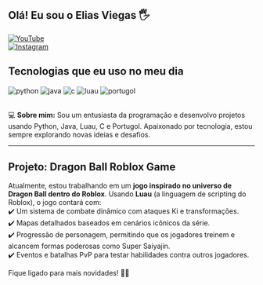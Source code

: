 ## Olá! Eu sou o Elias Viegas 🖐️  

[![YouTube](https://img.shields.io/badge/YouTube-FF0000?style=for-the-badge&logo=youtube&logoColor=white)](https://www.youtube.com/@Elias-nw9oc)  
[![Instagram](https://img.shields.io/badge/Instagram-E4405F?style=for-the-badge&logo=instagram&logoColor=white)](https://www.instagram.com/eliasviegas_official/)  

## Tecnologias que eu uso no meu dia  

<div style="display: inline_block">
  <img align="center" alt="python" src="https://img.shields.io/badge/Python-3776AB?style=for-the-badge&logo=python&logoColor=white" />
  <img align="center" alt="java" src="https://img.shields.io/badge/Java-007396?style=for-the-badge&logo=java&logoColor=white" />
  <img align="center" alt="c" src="https://img.shields.io/badge/C-A8B9CC?style=for-the-badge&logo=c&logoColor=white" />
  <img align="center" alt="luau" src="https://img.shields.io/badge/Luau-2C2D72?style=for-the-badge&logo=lua&logoColor=white" />
  <img align="center" alt="portugol" src="https://img.shields.io/badge/Portugol-000000?style=for-the-badge&logoColor=white" />
</div><br/>

💻 **Sobre mim:** Sou um entusiasta da programação e desenvolvo projetos usando Python, Java, Luau, C e Portugol. Apaixonado por tecnologia, estou sempre explorando novas ideias e desafios.  

---

## Projeto: **Dragon Ball Roblox Game**  

Atualmente, estou trabalhando em um **jogo inspirado no universo de Dragon Ball dentro do Roblox**. Usando **Luau** (a linguagem de scripting do Roblox), o jogo contará com:  
✔️ Um sistema de combate dinâmico com ataques Ki e transformações.  
✔️ Mapas detalhados baseados em cenários icônicos da série.  
✔️ Progressão de personagem, permitindo que os jogadores treinem e alcancem formas poderosas como Super Saiyajin.  
✔️ Eventos e batalhas PvP para testar habilidades contra outros jogadores.  

Fique ligado para mais novidades! 🚀🔥  

